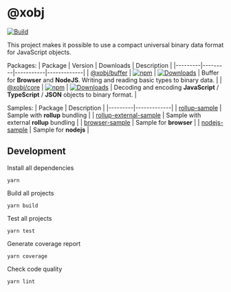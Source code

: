 # @xobj

[![Build](https://github.com/superman2211/xobj/workflows/build/badge.svg)](https://github.com/superman2211/xobj/actions/workflows/build.yml)

This project makes it possible to use a compact universal binary data format for JavaScript objects.

Packages:
| Package | Version | Downloads | Description |
|---------|---------|-----------|-------------|
| [@xobj/buffer](packages/buffer) | [![npm](https://badge.fury.io/js/@xobj%2Fbuffer.svg)](https://badge.fury.io/js/@xobj%2Fbuffer) | [![Downloads](https://img.shields.io/npm/dw/auph)](https://www.npmjs.com/package/@xobj/buffer) | Buffer for **Browser** and **NodeJS**. Writing and reading basic types to binary data. |
| [@xobj/core](packages/core) | [![npm](https://badge.fury.io/js/@xobj%2Fcore.svg)](https://badge.fury.io/js/@xobj%2Fcore) | [![Downloads](https://img.shields.io/npm/dw/auph)](https://www.npmjs.com/package/@xobj/core) | Decoding and encoding **JavaScript** / **TypeScript** / **JSON** objects to binary format. |

Samples:
| Package | Description |
|---------|-------------|
| [rollup-sample](samples/rollup-sample) | Sample with **rollup** bundling |
| [rollup-external-sample](samples/rollup-external-sample) | Sample with external **rollup** bundling |
| [browser-sample](samples/browser-sample) | Sample for **browser** |
| [nodejs-sample](samples/nodejs-sample) | Sample for **nodejs** |

## Development
Install all dependencies
```shell
yarn
```

Build all projects
```shell
yarn build
```

Test all projects
```shell
yarn test
```

Generate coverage report
```shell
yarn coverage
```

Check code quality
```shell
yarn lint
```
